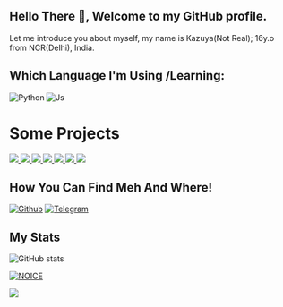 ## Hello There :wave:, Welcome to my GitHub profile.

Let me introduce you about myself, my name is Kazuya(Not Real); 16y.o from NCR(Delhi), India.



## Which Language I'm Using /Learning:

![Python](https://img.shields.io/badge/Python-3776AB?style=for-the-badge&logo=python&logoColor=white)
![Js](https://img.shields.io/badge/JavaScript-323330?style=for-the-badge&logo=javascript&logoColor=F7DF1E)

# Some Projects

<a href="https://kazuyakun07.github.io/movies-clann/">
  <img src="https://github-readme-stats.vercel.app/api/pin/?username=kazuyakun07&repo=movies-clann&cache_seconds=86400&theme=gotham">
</a>

<a href="https://github.com/kazuyakun07/AnimeeEZ">
  <img src="https://github-readme-stats.vercel.app/api/pin/?username=kazuyakun07&repo=AnimeeEZ&cache_seconds=86400&theme=gotham">
</a>



<a href="https://github.com/kazuyakun07/miku-nakano-robot-2">
  <img src="https://github-readme-stats.vercel.app/api/pin/?username=kazuyakun07&repo=miku-nakano-robot-2&cache_seconds=86400&theme=gotham">
</a>

<a href="https://github.com/Itz-Zaid/Video-Player">
  <img src="https://github-readme-stats.vercel.app/api/pin/?username=Itz-Zaid&repo=Video-Player&cache_seconds=86400&theme=gotham">
</a>


<a href="https://github.com/Itz-Zaid/Telegram">
  <img src="https://github-readme-stats.vercel.app/api/pin/?username=Itz-Zaid&repo=Telegram&cache_seconds=86400&theme=gotham">
</a>

<a href="https://github.com/Itz-Zaid/Banall">
  <img src="https://github-readme-stats.vercel.app/api/pin/?username=Itz-Zaid&repo=Banall&cache_seconds=86400&theme=gotham">
</a>

<a href="https://github.com/Godfatherakkii/DEADLY-SPAMBOT">
  <img src="https://github-readme-stats.vercel.app/api/pin/?username=Godfatherakkii&repo=DEADLY-SPAMBOT&cache_seconds=86400&theme=gotham">
</a>

## How You Can Find Meh And Where!

[![Github](https://img.shields.io/badge/-Github-181717?style=for-the-badge&logo=Github&logoColor=white)](https://github.com/kazuyakun07)
[![Telegram](https://img.shields.io/badge/Telegram-2CA5E0?style=for-the-badge&logo=telegram&logoColor=white)](https://telegram.me/X_E_N_0_X)

## My Stats
![ GitHub stats](https://github-readme-stats.vercel.app/api?username=kazuyakun07&show_icons=true&theme=radical)

[![NOICE](https://github-readme-stats.vercel.app/api/top-langs/?username=kazuya07&layout=compact&theme=midnight-purple&hide=Css)](https://github.com/kazuyakun07)

![](https://visitor-badge.laobi.icu/badge?page_id=kazuyakun07)

